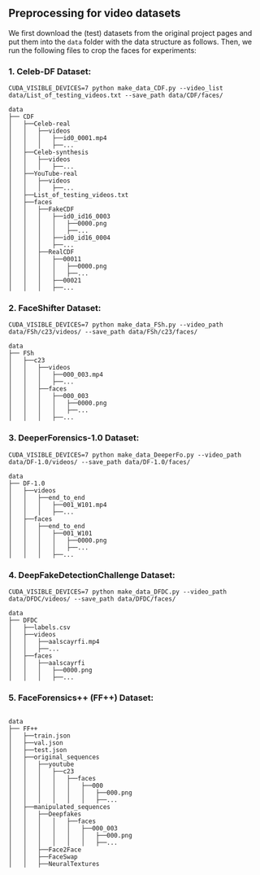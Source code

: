 ## Preprocessing for video datasets
We first download the (test) datasets from the original project pages and put them into the ``data`` folder with the data structure as follows. Then, we run the following files to crop the faces for experiments:

### 1. Celeb-DF Dataset:
```
CUDA_VISIBLE_DEVICES=7 python make_data_CDF.py --video_list data/List_of_testing_videos.txt --save_path data/CDF/faces/
```
```
data
├── CDF
│   ├──Celeb-real
│   │   ├──videos
│   │   │   ├──id0_0001.mp4
│   │   │   ├──...
│   ├──Celeb-synthesis
│   │   ├──videos
│   │   │   ├──...
│   ├──YouTube-real
│   │   ├──videos
│   │   │   ├──...
│   ├──List_of_testing_videos.txt
│   ├──faces
│   │   ├──FakeCDF
│   │   │   ├──id0_id16_0003
│   │   │   │   ├──0000.png
│   │   │   │   ├──...
│   │   │   ├──id0_id16_0004
│   │   │   ├──...
│   │   ├──RealCDF
│   │   │   ├──00011
│   │   │   │   ├──0000.png
│   │   │   │   ├──...
│   │   │   ├──00021
│   │   │   ├──...
```

### 2. FaceShifter Dataset:
```
CUDA_VISIBLE_DEVICES=7 python make_data_FSh.py --video_path data/FSh/c23/videos/ --save_path data/FSh/c23/faces/
```
```
data
├── FSh
│   ├──c23
│   │   ├──videos
│   │   │   ├──000_003.mp4
│   │   │   ├──...
│   │   ├──faces
│   │   │   ├──000_003
│   │   │   │   ├──0000.png
│   │   │   │   ├──...
│   │   │   ├──...
```

### 3. DeeperForensics-1.0 Dataset:
```
CUDA_VISIBLE_DEVICES=7 python make_data_DeeperFo.py --video_path data/DF-1.0/videos/ --save_path data/DF-1.0/faces/
```
```
data
├── DF-1.0
│   ├──videos
│   │   ├──end_to_end
│   │   │   ├──001_W101.mp4
│   │   │   ├──...
│   ├──faces
│   │   ├──end_to_end
│   │   │   ├──001_W101
│   │   │   │   ├──0000.png
│   │   │   │   ├──...
│   │   │   ├──...
```

### 4. DeepFakeDetectionChallenge Dataset:
```
CUDA_VISIBLE_DEVICES=7 python make_data_DFDC.py --video_path data/DFDC/videos/ --save_path data/DFDC/faces/
```
```
data
├── DFDC
│   ├──labels.csv
│   ├──videos
│   │   ├──aalscayrfi.mp4
│   │   ├──...
│   ├──faces
│   │   ├──aalscayrfi
│   │   │   ├──0000.png
│   │   │   ├──...
```

### 5. FaceForensics++ (FF++) Dataset:
```
```
```
data
├── FF++
│   ├──train.json
│   ├──val.json
│   ├──test.json
│   ├──original_sequences
│   │   ├──youtube
│   │   │   ├──c23
│   │   │   │   ├──faces
│   │   │   │   │   ├──000
│   │   │   │   │   │   ├──000.png
│   │   │   │   │   │   ├──...
│   ├──manipulated_sequences
│   │   ├──Deepfakes
│   │   │   │   ├──faces
│   │   │   │   │   ├──000_003
│   │   │   │   │   │   ├──000.png
│   │   │   │   │   │   ├──...
│   │   ├──Face2Face
│   │   ├──FaceSwap
│   │   ├──NeuralTextures
```
